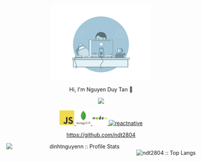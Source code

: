 <p align="center"><img height="200px" src="https://github.com/ndt2804/ndt2804/blob/main/it.gif" alt="ndt2804 :: images" /></p>
<p align="center">Hi, I'm Nguyen Duy Tan 👋</p>
<p align="center"><a href="https://github.com/dinhtnguyenn">
  <img src="https://komarev.com/ghpvc/?username=ndt2804&style=flat-square" />
</a></p>
<p align="center"> 
<a href="https://developer.mozilla.org/en-US/docs/Web/JavaScript" target="_blank" rel="noreferrer"> <img src="https://raw.githubusercontent.com/devicons/devicon/master/icons/javascript/javascript-original.svg" alt="javascript" width="40" height="40"/> </a>
<a href="https://www.mongodb.com/" target="_blank" rel="noreferrer"> <img src="https://raw.githubusercontent.com/devicons/devicon/master/icons/mongodb/mongodb-original-wordmark.svg" alt="mongodb" width="40" height="40"/> </a>
 <a href="https://nodejs.org" target="_blank" rel="noreferrer"> <img src="https://raw.githubusercontent.com/devicons/devicon/master/icons/nodejs/nodejs-original-wordmark.svg" alt="nodejs" width="40" height="40"/> </a>
 <a href="https://reactnative.dev/" target="_blank" rel="noreferrer"> <img src="https://reactnative.dev/img/header_logo.svg" alt="reactnative" width="40" height="40"/> </a>
  </p>
<p align="center"><a href="noJS">https://github.com/ndt2804</a></p>
<div align="center">
<img align="left" width="400px" src="https://github-readme-stats.vercel.app/api?username=ndt2804&show_icons=true" alt="dinhtnguyenn :: Profile Stats" />
<img align="right" height="175px"  src="https://github-readme-stats.vercel.app/api/top-langs/?username=ndt2804&langs_count=10&layout=compact" alt="ndt2804 :: Top Langs" />
</div>




<!---
ndt2804/ndt2804 is a ✨ special ✨ repository because its `README.md` (this file) appears on your GitHub profile.
You can click the Preview link to take a look at your changes.
--->
